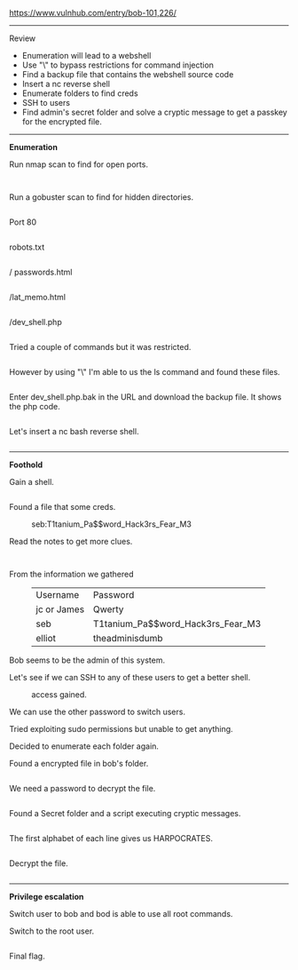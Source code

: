 <!-- wp:paragraph -->
<p><a href="https://www.vulnhub.com/entry/bob-101,226/" target="_blank" rel="noreferrer noopener">https://www.vulnhub.com/entry/bob-101,226/</a></p>
<!-- /wp:paragraph -->

<!-- wp:separator -->
<hr class="wp-block-separator has-alpha-channel-opacity"/>
<!-- /wp:separator -->

<!-- wp:paragraph {"align":"center","backgroundColor":"vivid-purple","fontSize":"small"} -->
<p class="has-text-align-center has-vivid-purple-background-color has-background has-small-font-size">Review</p>
<!-- /wp:paragraph -->

<!-- wp:list -->
<ul><!-- wp:list-item -->
<li>Enumeration will lead to a webshell</li>
<!-- /wp:list-item -->

<!-- wp:list-item -->
<li>Use "\" to bypass restrictions for command injection</li>
<!-- /wp:list-item -->

<!-- wp:list-item -->
<li>Find a backup file that contains the webshell source code</li>
<!-- /wp:list-item -->

<!-- wp:list-item -->
<li>Insert a nc reverse shell</li>
<!-- /wp:list-item -->

<!-- wp:list-item -->
<li>Enumerate folders to find creds</li>
<!-- /wp:list-item -->

<!-- wp:list-item -->
<li>SSH to users</li>
<!-- /wp:list-item -->

<!-- wp:list-item -->
<li>Find admin's secret folder and solve a cryptic message to get a passkey for the encrypted file.</li>
<!-- /wp:list-item --></ul>
<!-- /wp:list -->

<!-- wp:separator -->
<hr class="wp-block-separator has-alpha-channel-opacity"/>
<!-- /wp:separator -->

<!-- wp:paragraph {"align":"center","backgroundColor":"luminous-vivid-amber","fontSize":"small"} -->
<p class="has-text-align-center has-luminous-vivid-amber-background-color has-background has-small-font-size"><strong>Enumeration</strong></p>
<!-- /wp:paragraph -->

<!-- wp:paragraph -->
<p>Run nmap scan to find for open ports.</p>
<!-- /wp:paragraph -->

<!-- wp:image {"id":6577,"sizeSlug":"large","linkDestination":"none"} -->
<figure class="wp-block-image size-large"><img src="https://persecure.files.wordpress.com/2022/10/image-281.png?w=702" alt="" class="wp-image-6577"/></figure>
<!-- /wp:image -->

<!-- wp:image {"id":6575,"sizeSlug":"large","linkDestination":"none"} -->
<figure class="wp-block-image size-large"><img src="https://persecure.files.wordpress.com/2022/10/image-280.png?w=1024" alt="" class="wp-image-6575"/></figure>
<!-- /wp:image -->

<!-- wp:paragraph -->
<p>Run a gobuster scan to find for hidden directories. </p>
<!-- /wp:paragraph -->

<!-- wp:image {"id":6574,"sizeSlug":"large","linkDestination":"none"} -->
<figure class="wp-block-image size-large"><img src="https://persecure.files.wordpress.com/2022/10/image-279.png?w=941" alt="" class="wp-image-6574"/></figure>
<!-- /wp:image -->

<!-- wp:paragraph -->
<p>Port 80</p>
<!-- /wp:paragraph -->

<!-- wp:image {"id":6585,"sizeSlug":"large","linkDestination":"none"} -->
<figure class="wp-block-image size-large"><img src="https://persecure.files.wordpress.com/2022/10/image-286.png?w=1024" alt="" class="wp-image-6585"/></figure>
<!-- /wp:image -->

<!-- wp:paragraph -->
<p>robots.txt</p>
<!-- /wp:paragraph -->

<!-- wp:image {"id":6578,"sizeSlug":"large","linkDestination":"none"} -->
<figure class="wp-block-image size-large"><img src="https://persecure.files.wordpress.com/2022/10/image-282.png?w=558" alt="" class="wp-image-6578"/></figure>
<!-- /wp:image -->

<!-- wp:paragraph -->
<p>/ passwords.html</p>
<!-- /wp:paragraph -->

<!-- wp:image {"id":6580,"sizeSlug":"large","linkDestination":"none"} -->
<figure class="wp-block-image size-large"><img src="https://persecure.files.wordpress.com/2022/10/image-283.png?w=1024" alt="" class="wp-image-6580"/></figure>
<!-- /wp:image -->

<!-- wp:paragraph -->
<p>/lat_memo.html</p>
<!-- /wp:paragraph -->

<!-- wp:image {"id":6582,"sizeSlug":"large","linkDestination":"none"} -->
<figure class="wp-block-image size-large"><img src="https://persecure.files.wordpress.com/2022/10/image-284.png?w=1024" alt="" class="wp-image-6582"/></figure>
<!-- /wp:image -->

<!-- wp:paragraph -->
<p>/dev_shell.php</p>
<!-- /wp:paragraph -->

<!-- wp:image {"id":6583,"sizeSlug":"large","linkDestination":"none"} -->
<figure class="wp-block-image size-large"><img src="https://persecure.files.wordpress.com/2022/10/image-285.png?w=1024" alt="" class="wp-image-6583"/></figure>
<!-- /wp:image -->

<!-- wp:paragraph -->
<p>Tried a couple of commands but it was restricted.</p>
<!-- /wp:paragraph -->

<!-- wp:image {"id":6587,"sizeSlug":"large","linkDestination":"none"} -->
<figure class="wp-block-image size-large"><img src="https://persecure.files.wordpress.com/2022/10/image-287.png?w=721" alt="" class="wp-image-6587"/></figure>
<!-- /wp:image -->

<!-- wp:paragraph -->
<p>However by using "\" I'm able to us the ls command and found these files.</p>
<!-- /wp:paragraph -->

<!-- wp:image {"id":6589,"sizeSlug":"large","linkDestination":"none"} -->
<figure class="wp-block-image size-large"><img src="https://persecure.files.wordpress.com/2022/10/image-288.png?w=638" alt="" class="wp-image-6589"/></figure>
<!-- /wp:image -->

<!-- wp:paragraph -->
<p>Enter dev_shell.php.bak in the URL and download the backup file. It shows the php code.</p>
<!-- /wp:paragraph -->

<!-- wp:image {"id":6590,"sizeSlug":"large","linkDestination":"none"} -->
<figure class="wp-block-image size-large"><img src="https://persecure.files.wordpress.com/2022/10/image-289.png?w=1024" alt="" class="wp-image-6590"/></figure>
<!-- /wp:image -->

<!-- wp:paragraph -->
<p>Let's insert a nc bash reverse shell.</p>
<!-- /wp:paragraph -->

<!-- wp:image {"id":6592,"sizeSlug":"large","linkDestination":"none"} -->
<figure class="wp-block-image size-large"><img src="https://persecure.files.wordpress.com/2022/10/image-290.png?w=737" alt="" class="wp-image-6592"/></figure>
<!-- /wp:image -->

<!-- wp:separator -->
<hr class="wp-block-separator has-alpha-channel-opacity"/>
<!-- /wp:separator -->

<!-- wp:paragraph {"align":"center","backgroundColor":"vivid-cyan-blue","fontSize":"small"} -->
<p class="has-text-align-center has-vivid-cyan-blue-background-color has-background has-small-font-size"><strong>Foothold</strong></p>
<!-- /wp:paragraph -->

<!-- wp:paragraph -->
<p>Gain a shell.</p>
<!-- /wp:paragraph -->

<!-- wp:image {"id":6593,"sizeSlug":"large","linkDestination":"none"} -->
<figure class="wp-block-image size-large"><img src="https://persecure.files.wordpress.com/2022/10/image-291.png?w=715" alt="" class="wp-image-6593"/></figure>
<!-- /wp:image -->

<!-- wp:paragraph -->
<p>Found a file that some creds.</p>
<!-- /wp:paragraph -->

<!-- wp:image {"id":6595,"sizeSlug":"large","linkDestination":"none"} -->
<figure class="wp-block-image size-large"><img src="https://persecure.files.wordpress.com/2022/10/image-292.png?w=520" alt="" class="wp-image-6595"/><figcaption class="wp-element-caption">seb:T1tanium_Pa$$word_Hack3rs_Fear_M3</figcaption></figure>
<!-- /wp:image -->

<!-- wp:paragraph -->
<p>Read the notes to get more clues.</p>
<!-- /wp:paragraph -->

<!-- wp:image {"id":6597,"sizeSlug":"large","linkDestination":"none"} -->
<figure class="wp-block-image size-large"><img src="https://persecure.files.wordpress.com/2022/10/image-293.png?w=1024" alt="" class="wp-image-6597"/></figure>
<!-- /wp:image -->

<!-- wp:image {"id":6598,"sizeSlug":"large","linkDestination":"none"} -->
<figure class="wp-block-image size-large"><img src="https://persecure.files.wordpress.com/2022/10/image-294.png?w=696" alt="" class="wp-image-6598"/></figure>
<!-- /wp:image -->

<!-- wp:paragraph -->
<p>From the information we gathered</p>
<!-- /wp:paragraph -->

<!-- wp:table -->
<figure class="wp-block-table"><table><tbody><tr><td>Username</td><td>Password</td></tr><tr><td>jc or James </td><td>Qwerty</td></tr><tr><td>seb</td><td>T1tanium_Pa$$word_Hack3rs_Fear_M3</td></tr><tr><td>elliot</td><td>theadminisdumb</td></tr></tbody></table></figure>
<!-- /wp:table -->

<!-- wp:paragraph -->
<p>Bob seems to be the admin of this system.</p>
<!-- /wp:paragraph -->

<!-- wp:paragraph -->
<p>Let's see if we can SSH to any of these users to get a better shell.</p>
<!-- /wp:paragraph -->

<!-- wp:image {"id":6600,"sizeSlug":"large","linkDestination":"none"} -->
<figure class="wp-block-image size-large"><img src="https://persecure.files.wordpress.com/2022/10/image-295.png?w=1024" alt="" class="wp-image-6600"/><figcaption class="wp-element-caption">access gained.</figcaption></figure>
<!-- /wp:image -->

<!-- wp:paragraph -->
<p>We can use the other password to switch users.</p>
<!-- /wp:paragraph -->

<!-- wp:paragraph -->
<p>Tried exploiting sudo permissions but unable to get anything.</p>
<!-- /wp:paragraph -->

<!-- wp:paragraph -->
<p>Decided to enumerate each folder again.</p>
<!-- /wp:paragraph -->

<!-- wp:paragraph -->
<p>Found a encrypted file in bob's folder.</p>
<!-- /wp:paragraph -->

<!-- wp:image {"id":6602,"sizeSlug":"large","linkDestination":"none"} -->
<figure class="wp-block-image size-large"><img src="https://persecure.files.wordpress.com/2022/10/image-296.png?w=764" alt="" class="wp-image-6602"/></figure>
<!-- /wp:image -->

<!-- wp:paragraph -->
<p>We need a password to decrypt the file.</p>
<!-- /wp:paragraph -->

<!-- wp:image {"id":6604,"sizeSlug":"large","linkDestination":"none"} -->
<figure class="wp-block-image size-large"><img src="https://persecure.files.wordpress.com/2022/10/image-297.png?w=752" alt="" class="wp-image-6604"/></figure>
<!-- /wp:image -->

<!-- wp:paragraph -->
<p>Found a Secret folder and a script executing cryptic messages.</p>
<!-- /wp:paragraph -->

<!-- wp:image {"id":6606,"sizeSlug":"large","linkDestination":"none"} -->
<figure class="wp-block-image size-large"><img src="https://persecure.files.wordpress.com/2022/10/image-298.png?w=1024" alt="" class="wp-image-6606"/></figure>
<!-- /wp:image -->

<!-- wp:paragraph -->
<p>The first alphabet of each line gives us HARPOCRATES.</p>
<!-- /wp:paragraph -->

<!-- wp:image {"id":6608,"sizeSlug":"large","linkDestination":"none"} -->
<figure class="wp-block-image size-large"><img src="https://persecure.files.wordpress.com/2022/10/image-299.png?w=713" alt="" class="wp-image-6608"/></figure>
<!-- /wp:image -->

<!-- wp:paragraph -->
<p>Decrypt the file.</p>
<!-- /wp:paragraph -->

<!-- wp:image {"id":6610,"sizeSlug":"large","linkDestination":"none"} -->
<figure class="wp-block-image size-large"><img src="https://persecure.files.wordpress.com/2022/10/image-300.png?w=1024" alt="" class="wp-image-6610"/></figure>
<!-- /wp:image -->

<!-- wp:separator -->
<hr class="wp-block-separator has-alpha-channel-opacity"/>
<!-- /wp:separator -->

<!-- wp:paragraph {"align":"center","backgroundColor":"black","textColor":"white","fontSize":"small"} -->
<p class="has-text-align-center has-white-color has-black-background-color has-text-color has-background has-small-font-size"><strong>Privilege escalation</strong></p>
<!-- /wp:paragraph -->

<!-- wp:paragraph -->
<p>Switch user to bob and bod is able to use all root commands.</p>
<!-- /wp:paragraph -->

<!-- wp:paragraph -->
<p>Switch to the root user.</p>
<!-- /wp:paragraph -->

<!-- wp:image {"id":6612,"sizeSlug":"large","linkDestination":"none"} -->
<figure class="wp-block-image size-large"><img src="https://persecure.files.wordpress.com/2022/10/image-301.png?w=1024" alt="" class="wp-image-6612"/></figure>
<!-- /wp:image -->

<!-- wp:paragraph -->
<p>Final flag.</p>
<!-- /wp:paragraph -->

<!-- wp:image {"id":6614,"sizeSlug":"large","linkDestination":"none"} -->
<figure class="wp-block-image size-large"><img src="https://persecure.files.wordpress.com/2022/10/image-302.png?w=748" alt="" class="wp-image-6614"/></figure>
<!-- /wp:image -->
